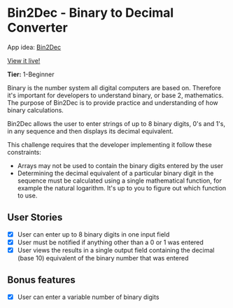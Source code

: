 # Bin2Dec - Binary to Decimal Converter

App idea: [Bin2Dec](https://github.com/florinpop17/app-ideas/blob/master/Projects/1-Beginner/Bin2Dec-App.md)

[View it live!](gwfb2.github.io/bin-2-dec/index.html)

**Tier:** 1-Beginner

Binary is the number system all digital computers are based on.
Therefore it's important for developers to understand binary, or base 2,
mathematics. The purpose of Bin2Dec is to provide practice and
understanding of how binary calculations.

Bin2Dec allows the user to enter strings of up to 8 binary digits, 0's
and 1's, in any sequence and then displays its decimal equivalent.

This challenge requires that the developer implementing it follow these
constraints:

-   Arrays may not be used to contain the binary digits entered by the user
-   Determining the decimal equivalent of a particular binary digit in the
    sequence must be calculated using a single mathematical function, for
    example the natural logarithm. It's up to you to figure out which function
    to use.

## User Stories

-   [x] User can enter up to 8 binary digits in one input field
-   [x] User must be notified if anything other than a 0 or 1 was entered
-   [x] User views the results in a single output field containing the decimal (base 10) equivalent of the binary number that was entered

## Bonus features

-   [x] User can enter a variable number of binary digits